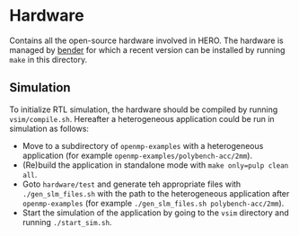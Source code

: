 # Hardware
Contains all the open-source hardware involved in HERO. The hardware is managed by [bender](https://github.com/fabianschuiki/bender) for which a recent version can be installed by running `make` in this directory.

## Simulation
To initialize RTL simulation, the hardware should be compiled by running `vsim/compile.sh`. Hereafter a heterogeneous application could be run in simulation as follows:
* Move to a subdirectory of `openmp-examples` with a heterogeneous application (for example `openmp-examples/polybench-acc/2mm`).
* (Re)build the application in standalone mode with `make only=pulp clean all`.
* Goto `hardware/test` and generate teh appropriate files with `./gen_slm_files.sh` with the path to the heterogeneous application after `openmp-examples` (for example `./gen_slm_files.sh polybench-acc/2mm`).
* Start the simulation of the application by going to the `vsim` directory and running `./start_sim.sh`.
